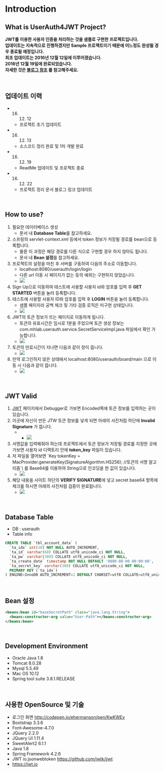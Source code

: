 # Introduction


## What is UserAuth4JWT Project?

**JWT를 이용한 사용자 인증을 처리하는 것을 샘플로 구현한 프로젝트입니다.**  
**업데이트는 지속적으로 진행하겠지만 Sample 프로젝트이기 때문에 어느정도 완성될 경우 종료될 예정입니다.**  
**최초 업데이트는 2016년 12월 12일에 이루어졌습니다.**  
**2016년 12월 19일에 완료되었습니다.**  
**자세한 것은 [블로그 참조](https://elfinlas.github.io/views/blog/dev/mp/post/201612/1213_02_userauth.html) 를 참고해주세요.**

<br>

## 업데이트 이력 
* 16. 12. 12
	* 프로젝트 초기 업데이트 
* 16. 12. 13
	* 소스코드 정리 완료 및 1차 개발 완료
* 16. 12. 19
	* ReadMe 업데이트 및 프로젝트 종료
* 16. 12. 22
	* 프로젝트 정리 문서 블로그 링크 업데이트

<br>

## How to use?

1. 필요한 데이터베이스 생성 
	* 문서 내 <b>Database Table</b>를 참고하세요.
2. 스프링의 servlet-context.xml 등에서 token 정보가 저장될 경로를 bean으로 등록합니다.
	* 물론 이 과정은 해당 경로를 다른 식으로 구현할 경우 하지 않아도 됩니다.
	* 문서 내 <b>Bean 설정</b>를 참고하세요.
3. 프로젝트의 설정을 마친 후 서버를 구동하여 다음의 주소로 이동합니다.
	* localhost:8080/userauth/login/login
	* 다른 url 이동 시 페이지가 없는 등의 예외는 구현하지 않았습니다.
	* ![](https://github.com/elfinlas/UserAuth4JWT/blob/master/img/login01.png?raw=true)
4. Sign Up으로 이동하여 테스트에 사용할 사용자 id와 암호를 입력 후 <b>GET STARTED</b> 버튼을 눌러 등록합니다.
5. 테스트에 사용할 사용자 ID와 암호를 입력 후 <b>LOGIN</b> 버튼을 눌러 등록합니다.
	* 샘플 페이지라 공백 체크 및 기타 검증 로직은 미구현 상태입니다.
	* ![](https://github.com/elfinlas/UserAuth4JWT/blob/master/img/login02.png?raw=true)
6. JWT의 토큰 정보가 뜨는 페이지로 이동하게 됩니다.
	* 토큰의 유효시간은 임시로 1분을 주었으며 토큰 생성 정보는 com.mhlab.userauth.service.SecretServiceImpl.java 파일에서 확인 가능합니다.
	* ![](https://github.com/elfinlas/UserAuth4JWT/blob/master/img/jwt01.png?raw=true)
7. 토큰의 만료시간이 지나면 다음과 같이 창이 뜹니다.
	* ![](https://github.com/elfinlas/UserAuth4JWT/blob/master/img/jtw02.png?raw=true)
8. 만약 로그인하지 않은 상태에서 localhost:8080/userauth/board/main 으로 이동 시 다음과 같이 뜹니다.
	* ![](https://github.com/elfinlas/UserAuth4JWT/blob/master/img/nologin.png?raw=true)
	
<br>

## JWT Valid

1. [JWT](https://jwt.io) 페이지에서 Debugger로 가보면 Encoded쪽에 토큰 정보를 입력하는 곳이 있습니다.
2. 이곳에 자신이 만든 JTW 토큰 정보를 넣게 되면 아래의 사진처럼 하단에 <b>Invalid Signature</b> 가 뜹니다.
	* * ![](https://github.com/elfinlas/UserAuth4JWT/blob/master/img/jwt_valid01.png?raw=true)
3. 서명값을 입력해줘야 하는데 프로젝트에서 토큰 정보가 저장될 경로를 지정한 곳에 가보면 사용자 id 디렉토리 안에 <b>token_key</b> 파일이 있습니다.
4. 저 파일을 열어보면 \`Key tokenKey = MacProvider.generateKey(SignatureAlgorithm.HS256); //토큰의 서명 알고리즘`\ 를 Base64를 이용하여 String으로 인코딩을 한 값이 있습니다.
	* ![](https://github.com/elfinlas/UserAuth4JWT/blob/master/img/tokenkey.png?raw=true)
5. 해당 내용을 사이트 하단의 <b>VERIFY SIGNATURE</b>에 넣고 secret base64 항목에 체크를 하시면 아래의 사진처럼 검증이 완료됩니다.
	* ![](https://github.com/elfinlas/UserAuth4JWT/blob/master/img/jwt_valid02.png?raw=true)

<br>
	
## Database Table
* DB : userauth
* Table info 
``` sql
CREATE TABLE `tbl_account_data` (
  `ta_idx` int(10) NOT NULL AUTO_INCREMENT,
  `ta_id` varchar(60) COLLATE utf8_unicode_ci NOT NULL,
  `ta_pw` varchar(300) COLLATE utf8_unicode_ci NOT NULL,
  `ta_create_date` timestamp NOT NULL DEFAULT '0000-00-00 00:00:00',
  `ta_secret_key` varchar(300) COLLATE utf8_unicode_ci NOT NULL,
  PRIMARY KEY (`ta_idx`)
) ENGINE=InnoDB AUTO_INCREMENT=2 DEFAULT CHARSET=utf8 COLLATE=utf8_unicode_ci;
```

<br>
	
## Bean 설정
``` xml
<beans:bean id="baseSecretPath" class="java.lang.String">
  <beans:constructor-arg value="User-Path"></beans:constructor-arg>
</beans:bean>
```	

<br>

## Development Environment

* Oracle Java 1.8
* Tomcat 8.0.28
* Mysql 5.5.49
* Mac OS 10.12
* Spring tool suite 3.8.1.RELEASE

<br>

## 사용한 OpenSource 및 기술

* 로그인 화면 <http://codepen.io/ehermanson/pen/KwKWEv>
* Bootstrap 3.3.6
* Font-Awesome-4.7.0
* JQuery 2.2.0
* JQuery UI 1.11.4
* SweetAlert2 6.1.1
* Java 1.8
* Spring Framework 4.2.6
* JWT io.jsonwebtoken <https://github.com/jwtk/jjwt>
* https://jwt.io
